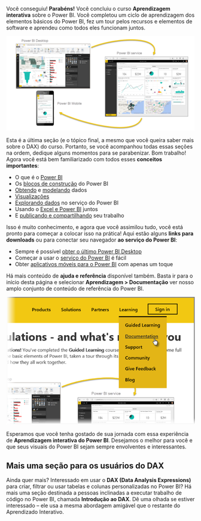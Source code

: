 Você conseguiu! **Parabéns!** Você concluiu o curso **Aprendizagem interativa** sobre o Power BI. Você completou um ciclo de aprendizagem dos elementos básicos do Power BI, fez um tour pelos recursos e elementos de software e aprendeu como todos eles funcionam juntos.

![](media/6-5-guided-learning-completion/c0a0_2.png)

Esta é a última seção (e o tópico final, a mesmo que você queira saber mais sobre o DAX) do curso. Portanto, se você acompanhou todas essas seções na ordem, dedique alguns momentos para se parabenizar. Bom trabalho! Agora você está bem familiarizado com todos esses **conceitos importantes**:

* O que é o [Power BI](0-0-what-is-power-bi.md)
* Os [blocos de construção](0-0b-building-blocks-power-bi.md) do Power BI
* [Obtendo](1-2-connect-to-data-sources-in-power-bi-desktop.md) e [modelando](2-1-intro-modeling-data.md) dados
* [Visualizações](3-1-intro-visualizations.md)
* [Explorando dados](4-0-intro-power-bi-service.md) no serviço do Power BI
* Usando o [Excel e Power BI](5-1-intro-excel-data.md) juntos
* E [publicando e compartilhando](6-0-intro-content-packs-groups.md) seu trabalho

Isso é muito conhecimento, e agora que você assimilou tudo, você está pronto para começar a colocar isso na prática! Aqui estão alguns **links para downloads** ou para conectar seu navegador **ao serviço do Power BI**:

* Sempre é possível [obter o último Power BI Desktop](https://powerbi.microsoft.com/desktop)
* Começar a usar o [serviço do Power BI](https://powerbi.microsoft.com/) é fácil
* Obter [aplicativos móveis para o Power BI](https://powerbi.microsoft.com/mobile/) com apenas um toque

Há mais conteúdo de **ajuda e referência** disponível também. Basta ir para o início desta página e selecionar **Aprendizagem > Documentação** ver nosso amplo conjunto de conteúdo de referência do Power BI.

![](media/6-5-guided-learning-completion/6-5_1.png)

Esperamos que você tenha gostado de sua jornada com essa experiência de **Aprendizagem interativa do Power BI**. Desejamos o melhor para você e que seus visuais do Power BI sejam sempre envolventes e interessantes.

## <a name="one-more-section-for-dax-users"></a>Mais uma seção para os usuários do DAX
Ainda quer mais? Interessado em usar o **DAX (Data Analysis Expressions)** para criar, filtrar ou usar tabelas e colunas personalizadas no Power BI? Há mais uma seção destinada a pessoas inclinadas a executar trabalho de código no Power BI, chamada **Introdução ao DAX**. Dê uma olhada se estiver interessado – ele usa a mesma abordagem amigável que o restante do Aprendizado Interativo.


